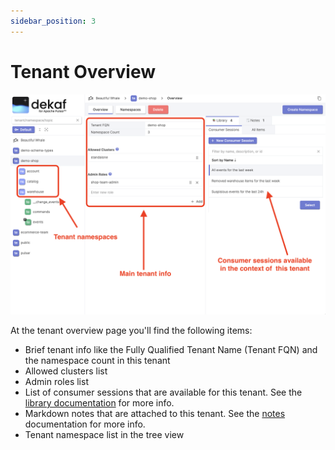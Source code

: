 ```yaml
---
sidebar_position: 3
---
```


# Tenant Overview

![pulsar tenant overview](./img/tenant-overview.png)

At the tenant overview page you'll find the following items:

- Brief tenant info like the Fully Qualified Tenant Name (Tenant FQN) and the namespace count in this tenant
- Allowed clusters list
- Admin roles list
- List of consumer sessions that are available for this tenant. See the [library documentation](/docs/library) for more info.
- Markdown notes that are attached to this tenant.  See the [notes](/docs/library/notes) documentation for more info.
- Tenant namespace list in the tree view
